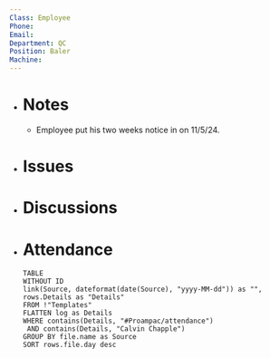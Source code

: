 ```yaml
---
Class: Employee
Phone: 
Email: 
Department: QC
Position: Baler
Machine:
---
```

- # Notes
	- Employee put his two weeks notice in on 11/5/24. 
- # Issues
- # Discussions
- # Attendance
  
  ```dataview
  TABLE
  WITHOUT ID
  link(Source, dateformat(date(Source), "yyyy-MM-dd")) as "",
  rows.Details as "Details"
  FROM !"Templates"
  FLATTEN log as Details
  WHERE contains(Details, "#Proampac/attendance")
   AND contains(Details, "Calvin Chapple")
  GROUP BY file.name as Source
  SORT rows.file.day desc
  ```